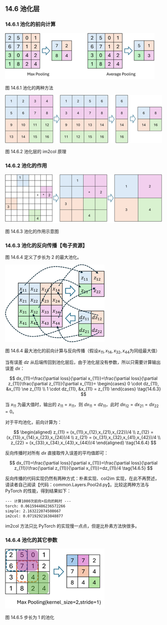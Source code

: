## 14.6 池化层

### 14.6.1 池化的前向计算

<img src="./img/pool2dma.png" width=480/>

图 14.6.1 池化的两种方法

<img src="./img/pool_im2col.png" width=640/>

图 14.6.2 池化层的 im2col 原理

### 14.6.2 池化的作用


<img src="./img/pool_3.png" width=640/>

图 14.6.3 池化的作用示意图

### 14.6.3 池化的反向传播【电子资源】

图 14.6.4 定义了步长为 2 的最大池化。

<img src="./img/pool2dfb.png" width=320/>

图 14.6.4 最大池化的前向计算与反向传播（假设$x_{11},x_{14},x_{32},x_{44}$为同组最大值）

当有误差 $dz$ 从后端传回到池化层后，由于池化层没有参数，所以只需要计算输出误差 $dx$：

$$
dx_{11}=\frac{\partial loss}{\partial x_{11}}=\frac{\partial loss}{\partial z_{11}}\frac{\partial z_{11}}{\partial x_{11}}=
\begin{cases}
0 \cdot dz_{11}, &x_{11} \ne z_{11}
\\ 
1 \cdot dz_{11}, &x_{11} = z_{11}
\end{cases}
\tag{14.6.3}
$$

当 $x_{11}$ 为最大值时，输出的 $z_{11}=x_{11}$，则 $dx_{11}=dz_{11}$，此时 $dx_{12}=dx_{21}=dx_{22}=0$。

对于平均池化，前向计算为：

$$
\begin{aligned}
z_{11} =  (x_{11},x_{12},x_{21},x_{22})/4 \\
z_{12} =  (x_{13},x_{14},x_{23},x_{24})/4 \\
z_{21} =  (x_{31},x_{32},x_{41},x_{42})/4 \\
z_{22} =  (x_{33},x_{34},x_{43},x_{44})/4 
\end{aligned}
\tag{14.6.4}
$$

反向传播时对所有 $dx$ 直接取传入误差的平均值即可：

$$
dx_{11}=\frac{\partial loss}{\partial x_{11}}=\frac{\partial loss}{\partial z_{11}}\frac{\partial z_{11}}{\partial x_{11}}=dz_{11}/4
\tag{14.6.5}
$$

反向传播的代码实现仍然有两种方式：朴素实现、col2im 实现，在此不再赘述，请读者自己阅读【代码：common.Layers.Pool2d.py】。比较这两种方法与 PyTorch 的性能，得到结果如下：

```
--- 计算1000次前向+后向的耗时 ---
torch: 0.061594486236572266
simple: 2.163222074508667
im2col: 0.0719292163848877
```
im2col 方法只比 PyTorch 的实现慢一点点，但是比朴素方法快很多。

### 14.6.4 池化的其它参数

<img src="./img/pool2dks.png" width=320/>

图 14.6.5 步长为 1 的池化
